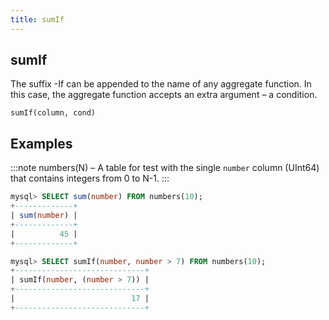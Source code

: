 ```yaml
---
title: sumIf
---
```



## sumIf 

The suffix -If can be appended to the name of any aggregate function. In this case, the aggregate function accepts an extra argument – a condition.

```
sumIf(column, cond)
```

## Examples

:::note
numbers(N) – A table for test with the single `number` column (UInt64) that contains integers from 0 to N-1.
:::

```sql
mysql> SELECT sum(number) FROM numbers(10);
+-------------+
| sum(number) |
+-------------+
|          45 |
+-------------+

mysql> SELECT sumIf(number, number > 7) FROM numbers(10);
+-----------------------------+
| sumIf(number, (number > 7)) |
+-----------------------------+
|                          17 |
+-----------------------------+

```
